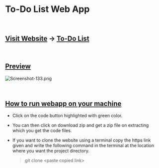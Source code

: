 # **To-Do List Web App**

<br/>

## <u>Visit Website</u> -> [To-Do List](https://keshavsingh7.github.io/to-do-list/)

<br/>

## <u>Preview</u>

![Screenshot-133.png](https://i.postimg.cc/Nj4s0kKq/to-Do-List-Webapp-Preview.png)

<br/>

## <u>How to run webapp on your machine</u>

- Click on the code button highlighted with green color.
- You can then click on download zip and get a zip file on extracting which you get the code files.

- If you want to clone the website using a terminal copy the https link given and write the following
  command in the terminal at the location where you want the project directory.
  > git clone \<paste copied link\>
